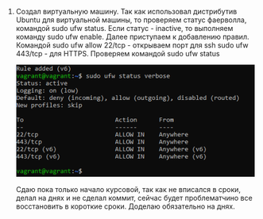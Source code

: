 1.  Создал виртуальную машину. Так как использовал дистрибутив Ubuntu для виртуальной машины, то проверяем статус фаерволла, командой sudo ufw status. 
    Если статус - inactive, то выполняем команду sudo ufw enable. Далее приступаем к добавлению правил. Командой sudo ufw allow 22/tcp - открываем порт для ssh
    sudo ufw 443/tcp - для HTTPS. Проверяем командой sudo ufw status
    
    ![screenshot](https://github.com/gorinich666/netology.devops/blob/main/1.1.png?raw=true)
    
    Сдаю пока только начало курсовой, так как не вписался в сроки, делал на днях и не сделал коммит, сейчас будет проблематчино все восстановить в короткие сроки.
    Доделаю обязательно на днях.
    
    

